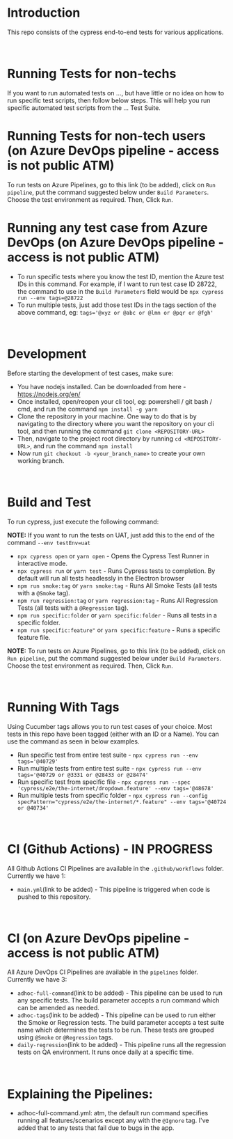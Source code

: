 # Introduction

This repo consists of the cypress end-to-end tests for various applications.

<br/>

# Running Tests for non-techs

If you want to run automated tests on ..., but have little or no idea on how to run specific test scripts, then follow below steps. This will help you run specific automated test scripts from the ... Test Suite.

# Running Tests for non-tech users (on Azure DevOps pipeline - access is not public ATM)

To run tests on Azure Pipelines, go to this link (to be added), click on `Run pipeline`, put the command suggested below under `Build Parameters`. Choose the test environment as required. Then, Click `Run`.

# Running any test case from Azure DevOps (on Azure DevOps pipeline - access is not public ATM)

- To run specific tests where you know the test ID, mention the Azure test IDs in this command. For example, if I want to run test case ID 28722, the command to use in the `Build Parameters` field would be `npx cypress run --env tags=@28722`
- To run multiple tests, just add those test IDs in the tags section of the above command, eg: `tags='@xyz or @abc or @lmn or @pqr or @fgh'`

<br/>

# Development

Before starting the development of test cases, make sure:

- You have nodejs installed. Can be downloaded from here - https://nodejs.org/en/
- Once installed, open/reopen your cli tool, eg: powershell / git bash / cmd, and run the command `npm install -g yarn`
- Clone the repository in your machine. One way to do that is by navigating to the directory where you want the repository on your cli tool, and then running the command `git clone <REPOSITORY-URL>`
- Then, navigate to the project root directory by running `cd <REPOSITORY-URL>`, and run the command `npm install`
- Now run `git checkout -b <your_branch_name>` to create your own working branch.

<br/>

# Build and Test

To run cypress, just execute the following command:

**NOTE:** If you want to run the tests on UAT, just add this to the end of the command `--env testEnv=uat`

- `npx cypress open` or `yarn open` - Opens the Cypress Test Runner in interactive mode.
- `npx cypress run` or `yarn test` - Runs Cypress tests to completion. By default will run all tests headlessly in the Electron browser
- `npm run smoke:tag` or `yarn smoke:tag` - Runs All Smoke Tests (all tests with a `@Smoke` tag).
- `npm run regression:tag` or `yarn regression:tag` - Runs All Regression Tests (all tests with a `@Regression` tag).
- `npm run specific:folder` or `yarn specific:folder` - Runs all tests in a specific folder.
- `npm run specific:feature"` or `yarn specific:feature` - Runs a specific feature file.

**NOTE:** To run tests on Azure Pipelines, go to this link (to be added), click on `Run pipeline`, put the command suggested below under `Build Parameters`. Choose the test environment as required. Then, Click `Run`.

<br/>

# Running With Tags

Using Cucumber tags allows you to run test cases of your choice. Most tests in this repo have been tagged (either with an ID or a Name). You can use the command as seen in below examples.

- Run specific test from entire test suite - `npx cypress run --env tags='@40729'`
- Run multiple tests from entire test suite - `npx cypress run --env tags='@40729 or @3331 or @28433 or @28474'`
- Run specific test from specific file - `npx cypress run --spec 'cypress/e2e/the-internet/dropdown.feature' --env tags='@48678'`
- Run multiple tests from specific folder - `npx cypress run --config specPattern="cypress/e2e/the-internet/*.feature" --env tags='@40724 or @40734'`

<br/>

# CI (Github Actions) - IN PROGRESS

All Github Actions CI Pipelines are available in the `.github/workflows` folder. Currently we have 1:

- `main.yml`(link to be added) - This pipeline is triggered when code is pushed to this repository.

<br/>

# CI (on Azure DevOps pipeline - access is not public ATM)

All Azure DevOps CI Pipelines are available in the `pipelines` folder. Currently we have 3:

- `adhoc-full-command`(link to be added) - This pipeline can be used to run any specific tests. The build parameter accepts a run command which can be amended as needed.
- `adhoc-tags`(link to be added) - This pipeline can be used to run either the Smoke or Regression tests. The build parameter accepts a test suite name which determines the tests to be run. These tests are grouped using `@Smoke` or `@Regression` tags.
- `daily-regression`(link to be added) - This pipeline runs all the regression tests on QA environment. It runs once daily at a specific time.

<br/>

# Explaining the Pipelines:

- adhoc-full-command.yml: atm, the default run command specifies running all features/scenarios except any with the `@Ignore` tag. I've added that to any tests that fail due to bugs in the app.
